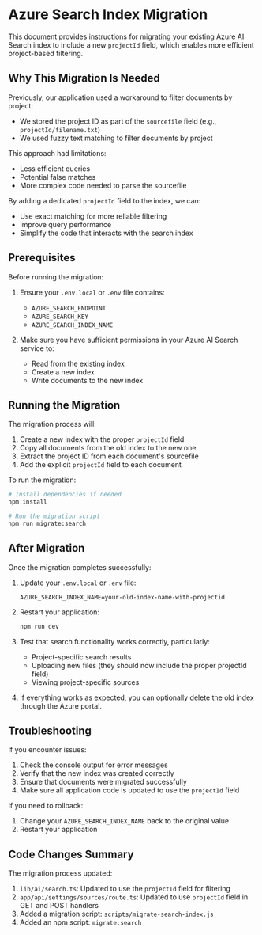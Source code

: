 # Azure Search Index Migration

This document provides instructions for migrating your existing Azure AI Search index to include a new `projectId` field, which enables more efficient project-based filtering.

## Why This Migration Is Needed

Previously, our application used a workaround to filter documents by project:
- We stored the project ID as part of the `sourcefile` field (e.g., `projectId/filename.txt`)
- We used fuzzy text matching to filter documents by project

This approach had limitations:
- Less efficient queries
- Potential false matches
- More complex code needed to parse the sourcefile

By adding a dedicated `projectId` field to the index, we can:
- Use exact matching for more reliable filtering
- Improve query performance
- Simplify the code that interacts with the search index

## Prerequisites

Before running the migration:

1. Ensure your `.env.local` or `.env` file contains:
   - `AZURE_SEARCH_ENDPOINT`
   - `AZURE_SEARCH_KEY`
   - `AZURE_SEARCH_INDEX_NAME`

2. Make sure you have sufficient permissions in your Azure AI Search service to:
   - Read from the existing index
   - Create a new index
   - Write documents to the new index

## Running the Migration

The migration process will:
1. Create a new index with the proper `projectId` field
2. Copy all documents from the old index to the new one
3. Extract the project ID from each document's sourcefile
4. Add the explicit `projectId` field to each document

To run the migration:

```bash
# Install dependencies if needed
npm install

# Run the migration script
npm run migrate:search
```

## After Migration

Once the migration completes successfully:

1. Update your `.env.local` or `.env` file:
   ```
   AZURE_SEARCH_INDEX_NAME=your-old-index-name-with-projectid
   ```

2. Restart your application:
   ```bash
   npm run dev
   ```

3. Test that search functionality works correctly, particularly:
   - Project-specific search results
   - Uploading new files (they should now include the proper projectId field)
   - Viewing project-specific sources

4. If everything works as expected, you can optionally delete the old index through the Azure portal.

## Troubleshooting

If you encounter issues:

1. Check the console output for error messages
2. Verify that the new index was created correctly
3. Ensure that documents were migrated successfully
4. Make sure all application code is updated to use the `projectId` field

If you need to rollback:
1. Change your `AZURE_SEARCH_INDEX_NAME` back to the original value
2. Restart your application

## Code Changes Summary

The migration process updated:

1. `lib/ai/search.ts`: Updated to use the `projectId` field for filtering
2. `app/api/settings/sources/route.ts`: Updated to use `projectId` field in GET and POST handlers
3. Added a migration script: `scripts/migrate-search-index.js`
4. Added an npm script: `migrate:search` 